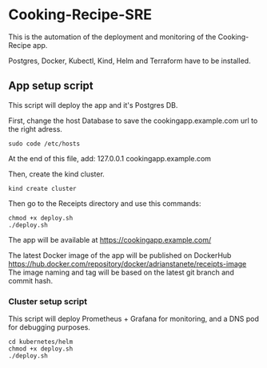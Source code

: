 # Cooking-Recipe-SRE
This is the automation of the deployment and monitoring of the Cooking-Recipe app.

Postgres, Docker, Kubectl, Kind, Helm and Terraform have to be installed.

## App setup script
This script will deploy the app and it's Postgres DB.

First, change the host Database to save the cookingapp.example.com url to the right adress.
```
sudo code /etc/hosts
``` 
At the end of this file, add: 127.0.0.1   cookingapp.example.com



Then, create the kind cluster.

```
kind create cluster
```

Then go to the Receipts directory and use this commands: 

```
chmod +x deploy.sh
./deploy.sh
```

The app will be available at https://cookingapp.example.com/

The latest Docker image of the app will be published on DockerHub https://hub.docker.com/repository/docker/adrianstanete/receipts-image
The image naming and tag will be based on the latest git branch and commit hash.

### Cluster setup script
This script will deploy Prometheus + Grafana for monitoring, and a DNS pod for debugging purposes. 

```
cd kubernetes/helm
chmod +x deploy.sh
./deploy.sh
```
